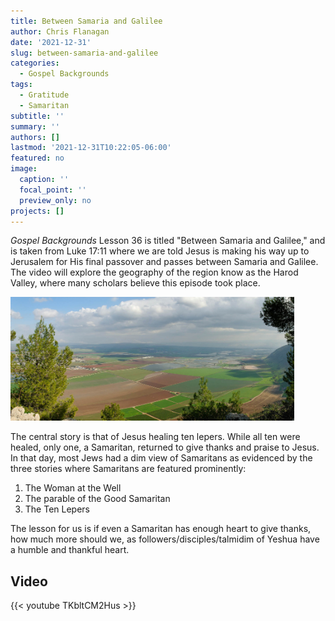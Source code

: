 ```yaml
---
title: Between Samaria and Galilee
author: Chris Flanagan
date: '2021-12-31'
slug: between-samaria-and-galilee
categories:
  - Gospel Backgrounds
tags:
  - Gratitude
  - Samaritan
subtitle: ''
summary: ''
authors: []
lastmod: '2021-12-31T10:22:05-06:00'
featured: no
image:
  caption: ''
  focal_point: ''
  preview_only: no
projects: []
---
```

*Gospel Backgrounds* Lesson 36 is titled "Between Samaria and Galilee," and is taken from Luke 17:11 where we are told Jesus is making his way up to Jerusalem for His final passover and passes between Samaria and Galilee.  The video will explore the geography of the region know as the Harod Valley, where many scholars believe this episode took place.

<img src="images/36.jpg" alt="" width="90%"/>

The central story is that of Jesus healing ten lepers.  While all ten were healed, only one, a Samaritan, returned to give thanks and praise to Jesus.  In that day, most Jews had a dim view of Samaritans as evidenced by the three stories where Samaritans are featured prominently:

1. The Woman at the Well
2. The parable of the Good Samaritan
3. The Ten Lepers

The lesson for us is if even a Samaritan has enough heart to give thanks, how much more should we, as followers/disciples/talmidim of Yeshua have a humble and thankful heart.

## Video

{{< youtube TKbltCM2Hus >}}
